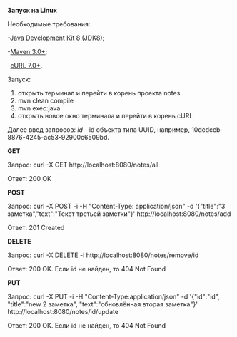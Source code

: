 **Запуск на Linux**

Необходимые требования:

-[Java Development Kit 8 (JDK8)](https://jdk8.java.net/download.html);

-[Maven 3.0+](http://maven.apache.org/download.cgi);

-[cURL 7.0+](http://curl.haxx.se/download.html).


Запуск:
1. открыть терминал и перейти в корень проекта notes
2. mvn clean compile
3. mvn exec:java
4. открыть новое окно терминала и перейти в корень cURL

Далее ввод запросов:
*id* - id объекта типа UUID, например, 10dcdccb-8876-4245-ac53-92900c6509bd.

**GET**

Запрос:
curl -X GET http://localhost:8080/notes/all

Ответ:
200 OK


**POST**

Запрос:
curl -X POST -i -H "Content-Type: application/json" -d '{"title":"3 заметка","text":"Текст третьей заметки"}' http://localhost:8080/notes/add

Ответ:
201 Created


**DELETE**

Запрос:
curl -X DELETE -i http://localhost:8080/notes/remove/id

Ответ:
200 OK. Если id не найден, то 404 Not Found

**PUT**

Запрос:
curl -X PUT -i -H "Content-Type:application/json" -d '{"id":"id", "title":"new 2 заметка", "text":"обновлённая вторая заметка"}' http://localhost:8080/notes/id/update

Ответ:
200 OK. Если id не найден, то 404 Not Found
